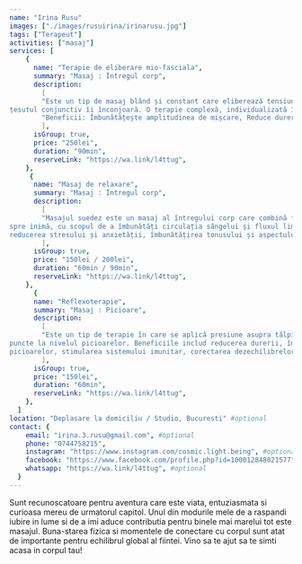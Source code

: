 ```yaml
---
name: "Irina Rusu"
images: ["./images/rusuirina/irinarusu.jpg"]
tags: ["Terapeut"]
activities: ["masaj"]
services: [
    {
      name: "Terapie de eliberare mio-fasciala",
      summary: "Masaj : Întregul corp",
      description:
        [ 
        "Este un tip de masaj blând și constant care eliberează tensiunea durerea din țesuturile miofasciale - mușchii
țesutul conjunctiv îi înconjoară. O terapie complexă, individualizată în funcție necesitățile fiecărui corp.",
        "Beneficii: Îmbunătățește amplitudinea de mișcare, Reduce durerea, eficiență terapeutică sporită, Stimulează procesul natural de recuperare a corpului, Ajută la relaxarea generală, Îmbunătățește circulația, Eliberează stresul",
        ],
      isGroup: true,
      price: "250lei",
      duration: "90min",
      reserveLink: "https://wa.link/l4ttug",
    },
     {
      name: "Masaj de relaxare",
      summary: "Masaj : Întregul corp",
      description:
        [ 
        "Masajul suedez este un masaj al întregului corp care combină frământări blânde și neteziri lungi îndreptate
spre inimă, cu scopul de a îmbunătăți circulația sângelui și fluxul limfatic. Printre beneficii se numără
reducerea stresului și anxietății, îmbunătățirea tonusului și aspectului pielii, creșterea calității somnului.",
        ],
      isGroup: true,
      price: "150lei / 200lei",
      duration: "60min / 90min",
      reserveLink: "https://wa.link/l4ttug",
    },
      {
      name: "Reflexoterapie",
      summary: "Masaj : Picioare",
      description:
        [ 
        "Este un tip de terapie în care se aplică presiune asupra tălpilor, diverselor organe corespunzându-le anumite
puncte la nivelul picioarelor. Beneficiile includ reducerea durerii, îmbunătățirea circulației la nivelul
picioarelor, stimularea sistemului imunitar, corectarea dezechilibrelor hormonale, îmbunătățirea digestiei.",
        ],
      isGroup: true,
      price: "150lei",
      duration: "60min",
      reserveLink: "https://wa.link/l4ttug",
    },
  ]
location: "Deplasare la domiciliu / Studio, Bucuresti" #optional
contact: {
    email: "irina.3.rusu@gmail.com", #optional
    phone: "0744758215",
    instagram: "https://www.instagram.com/cosmic.light.being", #optional
    facebook: "https://www.facebook.com/profile.php?id=100012848021577", #optional
    whatsapp: "https://wa.link/l4ttug", #optional
  }
---
```


Sunt recunoscatoare pentru aventura care este viata, entuziasmata si curioasa mereu de urmatorul capitol. Unul din modurile mele de a raspandi iubire in lume si de a imi aduce contributia pentru binele mai marelui tot este masajul. Buna-starea fizica si momentele de conectare cu corpul sunt atat de importante pentru echilibrul global al fiintei. Vino sa te ajut sa te simti acasa in corpul tau!

